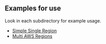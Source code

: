 ## Examples for use

Look in each subdirectory for example usage.

* [Simple Single Region](simple/README.md)
* [Multi AWS Regions](multi-region/README.md) 